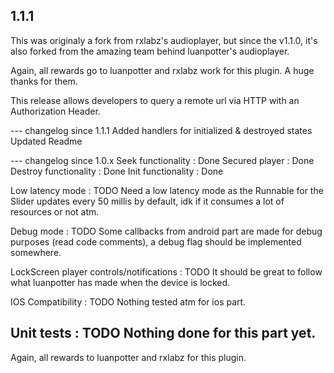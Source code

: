 ## 1.1.1

This was originaly a fork from rxlabz's audioplayer,
but since the v1.1.0, it's also forked from the amazing team behind
luanpotter's audioplayer.

Again, all rewards go to luanpotter and rxlabz work for this plugin.
A huge thanks for them.


This release allows developers to query a remote url via HTTP with an Authorization Header.

--- changelog since 1.1.1
Added handlers for initialized & destroyed states
Updated Readme

--- changelog since 1.0.x
Seek functionality : Done
Secured player : Done
Destroy functionality : Done
Init functionality : Done

Low latency mode : TODO
Need a low latency mode as the Runnable for the Slider updates every 50 millis by default,
idk if it consumes a lot of resources or not atm.

Debug mode : TODO
Some callbacks from android part are made for debug purposes (read code comments), a debug flag should be implemented somewhere.

LockScreen player controls/notifications : TODO
It should be great to follow what luanpotter has made when the device is locked.

IOS Compatibility : TODO
Nothing tested atm for ios part.

Unit tests : TODO
Nothing done for this part yet.
-------

Again, all rewards to luanpotter and rxlabz for this plugin.